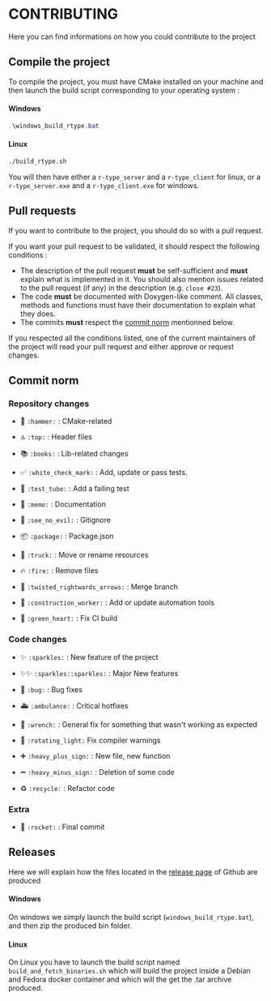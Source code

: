 # CONTRIBUTING
Here you can find informations on how you could contribute to the project

## Compile the project
To compile the project, you must have CMake installed on your machine and then launch the build script corresponding to your operating system :

#### Windows
```powershell
.\windows_build_rtype.bat
```

#### Linux
```bash
./build_rtype.sh
```

You will then have either a `r-type_server` and a `r-type_client` for linux, or a `r-type_server.exe` and a `r-type_client.exe` for windows.

## Pull requests
If you want to contribute to the project, you should do so with a pull request.

If you want your pull request to be validated, it should respect the following conditions :
- The description of the pull request **must** be self-sufficient and **must** explain what is implemented in it. You should also mention issues related to the pull request (if any) in the description (e.g. `close #23`).
- The code **must** be documented with Doxygen-like comment. All classes, methods and functions must have their documentation to explain what they does.
- The commits **must** respect the [commit norm](#commit-norm) mentionned below.

If you respected all the conditions listed, one of the current maintainers of the project will read your pull request and either approve or request changes.

## Commit norm
### Repository changes
- 🔨 `:hammer:` : CMake-related
- 🔝 `:top:` : Header files
- 📚 `:books:` : Lib-related changes

- ✅ `:white_check_mark:` : Add, update or pass tests.
- 🧪 `:test_tube:` : Add a failing test

- 📝 `:memo:` : Documentation
- 🙈 `:see_no_evil:` : Gitignore
- 📦 `:package:` : Package.json
- 🚚 `:truck:` : Move or rename resources
- 🔥 `:fire:` : Remove files
- 🔀 `:twisted_rightwards_arrows:` : Merge branch

- 👷 `:construction_worker:` : Add or update automation tools
- 💚 `:green_heart:` : Fix CI build

### Code changes
- ✨ `:sparkles:` : New feature of the project
- ✨✨ `:sparkles::sparkles:` : Major New features

- 🐛 `:bug:` : Bug fixes
- 🚑 `:ambulance:` : Critical hotfixes
- 🔧 `:wrench:` : General fix for something that wasn't working as expected
- 🚨 `:rotating_light:` Fix compiler warnings

- ➕ `:heavy_plus_sign:` : New file, new function
- ➖ `:heavy_minus_sign:` : Deletion of some code
- ♻️ `:recycle:` : Refactor code

### Extra
- 🚀 `:rocket:` : Final commit

## Releases

Here we will explain how the files located in the [release page](https://github.com/Tugduoff/RType/releases) of Github are produced

#### Windows
On windows we simply launch the build script (`windows_build_rtype.bat`), and then zip the produced bin folder.

#### Linux
On Linux you have to launch the build script named `build_and_fetch_binaries.sh` which will build the project inside a Debian and Fedora docker container and which will the get the .tar archive produced.
